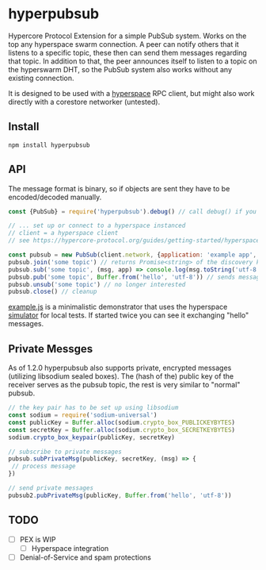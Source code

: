 # hyperpubsub
Hypercore Protocol Extension for a simple PubSub system. Works on the top any hyperspace swarm connection.
A peer can notify others that it listens to a specific topic, these then can send them messages regarding that topic.
In addition to that, the peer announces itself to listen to a topic on the hyperswarm DHT, so the PubSub system also works without any existing connection.

It is designed to be used with a [hyperspace](https://github.com/hypercore-protocol/hyperspace-client) RPC client, but might also work directly with a corestore networker (untested).

## Install

``` 
npm install hyperpubsub
```

## API

The message format is binary, so if objects are sent they have to be encoded/decoded manually.

```javascript
const {PubSub} = require('hyperpubsub').debug() // call debug() if you want debugging messages printed to the cli

// ... set up or connect to a hyperspace instanced
// client = a hyperspace client
// see https://hypercore-protocol.org/guides/getting-started/hyperspace/

const pubsub = new PubSub(client.network, {application: 'example app', onError: <somehowhandlethaterror>})
pubsub.join('some topic') // returns Promise<string> of the discovery key used for the dht
pubsub.sub('some topic', (msg, app) => console.log(msg.toString('utf-8'))) // messages are binary blobs
pubsub.pub('some topic', Buffer.from('hello', 'utf-8')) // sends message to all known listening peers
pubsub.unsub('some topic') // no longer interested
pubsub.close() // cleanup
```

[example.js](https://github.com/fsteff/hyperpubsub/blob/main/example.js) is a minimalistic demonstrator that uses the hyperspace [simulator](https://github.com/hypercore-protocol/hyperspace#simulator) for local tests.
If started twice you can see it exchanging "hello" messages.

## Private Messges

As of 1.2.0 hyperpubsub also supports private, encrypted messages (utilizing libsodium sealed boxes).
The (hash of the) public key of the receiver serves as the pubsub topic, the rest is very similar to "normal" pubsub.

```javascript
// the key pair has to be set up using libsodium
const sodium = require('sodium-universal')
const publicKey = Buffer.alloc(sodium.crypto_box_PUBLICKEYBYTES)
const secretKey = Buffer.alloc(sodium.crypto_box_SECRETKEYBYTES)
sodium.crypto_box_keypair(publicKey, secretKey)

// subscribe to private messages
pubsub.subPrivateMsg(publicKey, secretKey, (msg) => {
 // process message
})

// send private messages
pubsub2.pubPrivateMsg(publicKey, Buffer.from('hello', 'utf-8'))
```

## TODO
- [ ] PEX is WIP
  - [ ] Hyperspace integration
- [ ] Denial-of-Service and spam protections
